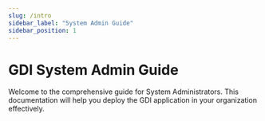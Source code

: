 ```yaml
---
slug: /intro
sidebar_label: "System Admin Guide"
sidebar_position: 1
---
```


# GDI System Admin Guide

Welcome to the comprehensive guide for System Administrators. This documentation will help you deploy the GDI application in your organization effectively.